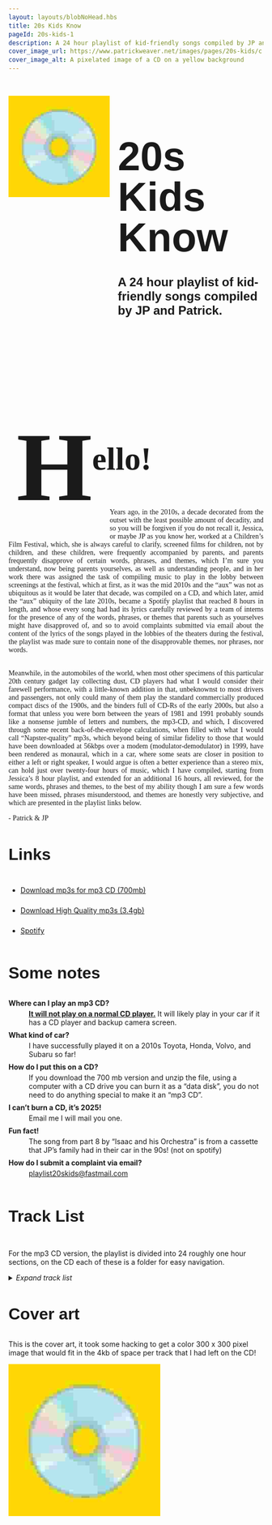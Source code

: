 ```yaml
---
layout: layouts/blobNoHead.hbs
title: 20s Kids Know
pageId: 20s-kids-1
description: A 24 hour playlist of kid-friendly songs compiled by JP and Patrick.
cover_image_url: https://www.patrickweaver.net/images/pages/20s-kids/c.jpg
cover_image_alt: A pixelated image of a CD on a yellow background
---
```


<style>
    h1, h2, h3 {
        font-family:  'CooperHewittOTF-Bold', sans-serif;
    }

    #top-heading h1 {
        font-size: 5rem;
        line-height: 5rem;
        margin-bottom: 0.5rem;
    }

    #top-heading h2 {
        font-family: 'CooperHewittOTF-Medium', sans-serif;
        font-size: 1.5rem;
    }

    h3 {
        font-size: 2rem;
    }


    #top-heading img {
        margin-top: 2rem;
        margin-right: 1rem;
        width: 200px;
        height: 200px;
    }

    #letter #hello {
        font-size: 4rem;
        vertical-align: top; 
        padding: 1rem;
        font-family: georgia;
    }

    #letter {
        font-family: georgia;
    }

    #letter p {
        text-align: justify;
    }

    #letter #h {
        font-size: 12rem;
        position: relative;
        top: 60px;
        
    }

    dl dt {
        font-weight: bold;
        margin: 0.5rem 0 0.25rem;
    }

    @media (max-width: 600px) {
        #top-heading {
            flex-direction: column;
        }

        #top-heading h1 {
            line-height: 5rem;
            margin-bottom: 0.25rem;
        }

        #top-heading h2 {
            margin-top: 0.25rem;
        }

        #top-heading img {
            width: 100%;
            flex-basis: 100px;
            padding: 0px 40px;
            margin: 0;
        }

        #top-heading > div {
            display: inline-block;
            text-align: center;
        }
    }
</style>

<div id="top-heading" style="display: flex;">
    <img src="/images/pages/20s-kids/c.jpg">
    <div>
        <h1>20s Kids Know</h1>
        <h2>A 24 hour playlist of kid-friendly songs compiled by JP and Patrick.</h2>
    </div>
</div>

<div id="letter">
    <h3 id="hello"><span id="h">H</span><span>ello!</span></h3>
    <div style="width: 200px; height: 50px; float: left;"></div>
    <p style="position: relative; top: -50px; margin-bottom: Calc(-50px + 1rem);">Years ago, in the 2010s, a decade decorated from the outset with the least possible amount of decadity, and so you will be forgiven if you do not recall it, Jessica, or maybe JP as you know her, worked at a Children’s Film Festival, which, she is always careful to clarify, screened films for children, not by children, and these children, were frequently accompanied by parents, and parents frequently disapprove of certain words, phrases, and themes, which I’m sure you understand, now being parents yourselves, as well as understanding people, and in her work there was assigned the task of compiling music to play in the lobby between screenings at the festival, which at first, as it was the mid 2010s and the “aux” was not as ubiquitous as it would be later that decade, was compiled on a CD, and which later, amid the “aux” ubiquity of the late 2010s, became a Spotify playlist that reached 8 hours in length, and whose every song had had its lyrics carefully reviewed by a team of interns for the presence of any of the words, phrases, or themes that parents such as yourselves might have disapproved of, and so to avoid complaints submitted via email about the content of the lyrics of the songs played in the lobbies of the theaters during the festival, the playlist was made sure to contain none of the disapprovable themes, nor phrases, nor words.</p>
    <p>Meanwhile, in the automobiles of the world, when most other specimens of this particular 20th century gadget lay collecting dust, CD players had what I would consider their farewell performance, with a little-known addition in that, unbeknownst to most drivers and passengers, not only could many of them play the standard commercially produced compact discs of the 1900s, and the binders full of CD-Rs of the early 2000s, but also a format that unless you were born between the years of 1981 and 1991 probably sounds like a nonsense jumble of letters and numbers, the mp3-CD, and which, I discovered through some recent back-of-the-envelope calculations, when filled with what I would call “Napster-quality” mp3s, which beyond being of similar fidelity to those that would have been downloaded at 56kbps over a modem (modulator-demodulator) in 1999, have been rendered as monaural, which in a car, where some seats are closer in position to either a left or right speaker, I would argue is often a better experience than a stereo mix, can hold just over twenty-four hours of music, which I have compiled, starting from Jessica’s 8 hour playlist, and extended for an additional 16 hours, all reviewed, for the same words, phrases and themes, to the best of my ability though I am sure a few words have been missed, phrases misunderstood, and themes are honestly very subjective, and which are presented in the playlist links below.</p>
    <p>- Patrick & JP</p>
</div>

### Links

<ul style="line-height: 2.5rem;">
    <li><a href="https://drive.google.com/file/d/1idvBnr2tyPFlK5fr9_83A2SkDd5H8IiP/view" target="_blank">Download mp3s for mp3 CD (700mb)</a></li>
    <li><a href="https://drive.google.com/file/d/1NbnnYs_H9Yo-1jA1pIPNbdTAGYLOvo83/view" target="_blank">Download High Quality mp3s (3.4gb)</a></li>
    <li><a href="https://open.spotify.com/playlist/7MIohSL17Dv94PAefraLq5?si=07549ee88d354f59" target="_blank">Spotify</a></li>
</ul>

### Some notes

<dl>
<dt>Where can I play an mp3 CD?</dt>
<dd><span style="font-weight: bold; text-decoration: underline;">It will not play on a normal CD player.</span> It will likely play in your car if it has a CD player and backup camera screen.</dd>
<dt>What kind of car?</dt>
<dd>I have successfully played it on a 2010s Toyota, Honda, Volvo, and Subaru so far!</dd>
<dt>How do I put this on a CD?</dt>
<dd>If you download the 700 mb version and unzip the file, using a computer with a CD drive you can burn it as a “data disk”, you do not need to do anything special to make it an “mp3 CD”.</dd>
<dt>I can’t burn a CD, it’s 2025!</dt>
<dd>Email me I will mail you one.</dd>
<dt>Fun fact!</dt>
<dd>The song from part 8 by “Isaac and his Orchestra” is from a cassette that JP’s family had in their car in the 90s! (not on spotify)</dt>
<dt>How do I submit a complaint via email?</dt>
<dd><a href="mailto:playlist20skids@fastmail.com">playlist20skids@fastmail.com</a>
</dl>

<h3 style="display: inline-block;">Track List</h3>
<p>For the mp3 CD version, the playlist is divided into 24 roughly one hour sections, on the CD each of these is a folder for easy navigation.</p>
<details>
    <summary><em style="display: inline-block;">Expand track list</em></summary>

    <ol>
        <li>
            <h4>Let's Get Loud</h4>
            <ol>
                <li>Cheryl Lynn - Got to Be Real</li>
                <li>Pointer Sisters - Neutron Dance</li>
                <li>Queen - You’re My Best Friend</li>
                <li>Fleetwood Mac - Everywhere</li>
                <li>Billy Preston - Nothing From Nothing</li>
                <li>Joan Jett and the Blackhearts - Wooly Bully</li>
                <li>Annie - Heartbeat</li>
                <li>Kate Bush - Hounds of Love</li>
                <li>Pixies - Dig For Fire</li>
                <li>Eric B. & Rakim - Don’t Sweat the Technique</li>
                <li>Jennifer Lopez - Let’s Get Loud</li>
                <li>Bomba Estéreo - Soy Yo</li>
                <li>Sylvan Esso - Ferris Wheel</li>
                <li>Portugal. The Man - Feel It Still</li>
                <li>The Strokes - You Only Live Once</li>
                <li>Roy Orbison - You Got It</li>
                <li>Helado Negro - Best for You and Me</li>
                <li>The Replacements - Can't Hardly Wait</li>
                <li>Feist - 1 2 3 4</li>
            </ol>
        </li>
        <li>
            <h4>Never Can Tell</h4>
            <ol>
                <li>Valerie June - Shakedown</li>
                <li>T. Rex - Mambo Sun</li>
                <li>Sly & The Family Stone - Dance To The Music</li>
                <li>Sister Sledge - We Are Family</li>
                <li>Patrice Rushen - Forget Me Nots</li>
                <li>Run‐D.M.C. - King of Rock</li>
                <li>Alice Cooper - No More Mr. Nice Guy</li>
                <li>The Linda Lindas - Nothing Would Change</li>
                <li>Brian Eno - Needle In The Camel's Eye</li>
                <li>Dick Dale - Misirlou</li>
                <li>Emmylou Harris - (You Never Can Tell) C'Est La Vie</li>
                <li>Ella Fitzgerald - Come On-a My House</li>
                <li>Elvis Presley - (Marie's The Name) His Latest Flame</li>
                <li>The Supremes - I Hear A Symphony</li>
                <li>The Staple Singers - I'll Take You There</li>
                <li>The Temptations - Just My Imagination (Running Away With Me)</li>
                <li>Elis Regina & Tom Jobim - Águas de março</li>
                <li>Hermanos Gutiérrez - Low Sun</li>
            </ol>
        </li>
        <li>
            <h4>On the Moon</h4>
            <ol>
                <li>Ace Frehley - New York Groove</li>
                <li>Bonnie Raitt - Something to Talk About</li>
                <li>Rockpile - If Sugar Was As Sweet As You</li>
                <li>Blondie - Heart of Glass (7" version)</li>
                <li>The B-52's - Rock Lobster</li>
                <li>Ramones - Howling at the Moon (Sha-La-La)</li>
                <li>Alabama Shakes - Hold On</li>
                <li>Chicago - 25 or 6 to 4</li>
                <li>Arthur Russell - This Is How We Walk On The Moon</li>
                <li>Annie Lennox - Little Bird</li>
                <li>Bangles - Going Down to Liverpool</li>
                <li>Best Coast - Feeling Ok</li>
                <li>Billy Preston - Will It Go Round In Circles</li>
                <li>The Clash - Gates Of The West</li>
                <li>TV On The Radio - Caffeinated Consciousness</li>
            </ol>
        </li>
        <li>
            <h4>Want to Have Fun</h4>
            <ol>
                <li>R.E.M. - Stand</li>
                <li>Talking Heads - Thank You for Sending Me an Angel</li>
                <li>Lucy Dacus - Dancing in the Dark</li>
                <li>St. Vincent - Digital Witness</li>
                <li>Sugarcubes - Eat the Menu</li>
                <li>Kevin Rowland & Dexys Midnight Runners - Jackie Wilson Said (I'm in Heaven When You Smile)</li>
                <li>Depeche Mode - Just Can't Get Enough</li>
                <li>Blondie - One Way Or Another</li>
                <li>Iggy Pop - The Passenger</li>
                <li>They Might Be Giants - Doctor Worm</li>
                <li>Belle and Sebastian - Funny Little Frog</li>
                <li>Cyndi Lauper - Girls Just Want to Have Fun</li>
                <li>Chairlift - I Belong in Your Arms</li>
                <li>The Clash - Rudie can't fail</li>
                <li>Heart - Straight On</li>
                <li>Grace Jones - La Vie en rose</li>
            </ol>
        </li>
        <li>
            <h4>Unfettered and Alive</h4>
            <ol>
                <li>Johnny Cash - Come in Stranger</li>
                <li>The Judds - Girls Night Out</li>
                <li>Dolly Parton - Coat Of Many Colors</li>
                <li>Hank Williams - Jambalaya (On the Bayou)</li>
                <li>Gram Parsons - I Can't Dance</li>
                <li>Jorge Ben - Taj Mahal</li>
                <li>Natalia Lafourcade - Hasta la raíz</li>
                <li>Ray Charles - Hey, Good Lookin’</li>
                <li>Ringo Starr - It Don't Come Easy</li>
                <li>Sharon Jones & the Dap‐Kings - How Long Do I Have To Wait For You?</li>
                <li>Altin Gün - Yüce Dag Basinda</li>
                <li>Otis Redding - Shake</li>
                <li>Roy Orbison - Dream Baby</li>
                <li>Joni Mitchell - Free Man in Paris</li>
                <li>Laura Mvula - Green Garden</li>
                <li>Nina Simone - I Put a Spell on You</li>
                <li>Frank Sinatra and Count Basie and his Orchestra - Looking at the World Through Rose Colored Glasses</li>
                <li>Mary Chapin Carpenter - Down at the Twist and Shout</li>
                <li>Neko Case - I'm An Animal</li>
                <li>Norah Jones - Sunrise</li>
            </ol>
        </li>
        <li>
            <h4>Ma-ma-se</h4>
            <ol>
                <li>Miami Sound Machine - Conga</li>
                <li>Shakira - Estoy aquí</li>
                <li>Earth, Wind & Fire - Let's Groove</li>
                <li>Santogold - L.E.S Artistes</li>
                <li>France Gall - Ella, Elle L'a</li>
                <li>George McCrae - You Can Have It All</li>
                <li>Herbie Hancock - Watermelon Man</li>
                <li>Ibibio Sound Machine - The Talking Fish (Asem Usem Iyak)</li>
                <li>Kool & the Gang - Celebration</li>
                <li>Madonna - Lucky Star</li>
                <li>MC Hammer - U Can't Touch This</li>
                <li>Michael Jackson - Wanna Be Startin' Somethin'</li>
                <li>Sade - Paradise</li>
            </ol>
        </li>
        <li>
            <h4>Learn to Fly</h4>
            <ol>
                <li>Rostam - Wood</li>
                <li>OOIOO - Umo</li>
                <li>The Preatures - Is This How You Feel?</li>
                <li>The Cardigans - Hey! Get Out of My Way</li>
                <li>Devendra Banhart - Baby</li>
                <li>Blonde Redhead - Misery Is a Butterfly</li>
                <li>The Flaming Lips - Race for the Prize</li>
                <li>Grizzly Bear - Mourning Sound</li>
                <li>Karl Blau - Into The Nada</li>
                <li>Dear Nora - Morning Glories</li>
                <li>iji - California Window</li>
                <li>Bedouine - One of These Days</li>
                <li>Beyoncé, Tanner Adell, Brittney Spencer, Tiera Kennedy & Reyna Roberts - BLACKBIIRD</li>
                <li>Andrew Bird - Fake Palindromes</li>
                <li>Air Waves - Thunder</li>
                <li>Islands - Hallways</li>
            </ol>
        </li>
        <li>
            <h4>All Over the World</h4>
            <ol>
                <li>Horace Andy - Skylarking</li>
                <li>Hailu Mergia & The Walias Band - Yenuro Tesfa Alegne</li>
                <li>LaBelle - What Can I Do for You?</li>
                <li>Leon Bridges - Smooth Sailin'</li>
                <li>Marvin Gaye - Mercy Mercy Me (The Ecology)</li>
                <li>Bob Marley & The Wailers - Stir It Up</li>
                <li>Dionne Warwick - (There's) Always Something There To Remind Me</li>
                <li>Al Green - Let's Stay Together</li>
                <li>Carole King - Sweet Seasons</li>
                <li>Ella Fitzgerald - Too Marvelous for Words</li>
                <li>Isaac and his Orchestra - In The Mood / ??? / Take the A Train</li>
                <li>Eddie Kendricks - Date With The Rain</li>
                <li>Doris Wilson - Big Flame (Is Gonna Break My Heart In Two)</li>
                <li>Four Tops - Reach Out I'll Be There</li>
                <li>Laura Nyro and LaBelle - Monkey Time / Dancing In The Street</li>
                <li>The O'Jays - Love Train</li>
                <li>Stevie Wonder - Higher Ground</li>
                <li>Sister Nancy - Bam Bam</li>
            </ol>
        </li>
        <li>
            <h4>Under the Sea</h4>
            <ol>
                <li>The Beatles - Hello, Goodbye</li>
                <li>Billy Joel - The Longest Time</li>
                <li>Chicago - Saturday in the Park</li>
                <li>Fleetwood Mac - Don't Stop</li>
                <li>Simon & Garfunkel - A Hazy Shade of Winter</li>
                <li>Joni Mitchell - Big Yellow Taxi</li>
                <li>Marvin Gaye & Tammi Terrell - Ain't No Mountain High Enough</li>
                <li>The Beatles - Octopus's Garden</li>
                <li>Stevie Wonder - Uptight (Everything's Alright)</li>
                <li>France Gall - Poupée de cire, Poupée de son</li>
                <li>The Cars - Just What I Needed</li>
                <li>Bonnie Raitt - Me And The Boys</li>
                <li>Blondie - Hanging On The Telephone</li>
                <li>Electric Light Orchestra - Mr. Blue Sky</li>
                <li>The Beatles - Help!</li>
                <li>Aretha Franklin - Respect</li>
                <li>Nina Simone - In The Morning</li>
                <li>David Byrne & St. Vincent - Who</li>
                <li>Envelopes - Freejazz</li>
            </ol>
        </li>
        <li>
            <h4>Searching for a Real</h4>
            <ol>
                <li>Erykah Badu - Appletree</li>
                <li>Boyz II Men - Motownphilly (Remix Radio Edit)</li>
                <li>Daft Punk - Face To Face</li>
                <li>Gorillaz featuring Shaun Ryder - Dare</li>
                <li>Junior Senior - Move Your Feet</li>
                <li>Kurtis Blow - The Breaks</li>
                <li>The RAH Band - Messages from the Stars</li>
                <li>Bob Dylan - If Not For You</li>
                <li>France Gall - Il jouait du piano debout</li>
                <li>The Very Best - Kamphopo [Beautiful Girl]</li>
                <li>Stevie Wonder - Happy Birthday</li>
                <li>ESG - Dance</li>
                <li>Mary J. Blige - Real Love</li>
                <li>La rappresentante di lista - Ciao ciao</li>
            </ol>
        </li>
        <li>
            <h4>Tumbling Down</h4>
            <ol>
                <li>CeCe Peniston - Finally</li>
                <li>ABBA - Fernando</li>
                <li>Aaliyah - At Your Best (You Are Love)</li>
                <li>D'Angelo - Lady</li>
                <li>Carole King - I Feel The Earth Move</li>
                <li>Childish Gambino - Have Some Love</li>
                <li>Chaka Khan - I Feel for You</li>
                <li>Talking Heads - I Zimbra</li>
                <li>Suzanne Vega - Left Of Center</li>
                <li>T. Rex - I Love To Boogie</li>
                <li>Little Richard - Annie Is Back (Take 7)</li>
                <li>Sam Cooke - Twistin' The Night Away</li>
                <li>Yo La Tengo - Periodically Double or Triple</li>
                <li>Todd Rundgren - Bang The Drum All Day</li>
                <li>Shonen Knife - Osaka Rock City</li>
                <li>Missing Persons - Walking In L.A.</li>
            </ol>
        </li>
        <li>
            <h4>Blue Canary</h4>
            <ol>
                <li>Kate Bush - Cloudbusting</li>
                <li>Altered Images - Happy Birthday</li>
                <li>Big Star - September Gurls</li>
                <li>Dolly Mixture - Step Close Now</li>
                <li>Feist - Mushaboom</li>
                <li>Buckingham Nicks - Stephanie</li>
                <li>Jonathan Richman - Give Paris One More Chance</li>
                <li>Hurray for the Riff Raff - RHODODENDRON</li>
                <li>The Doobie Brothers - Listen to the Music</li>
                <li>Grateful Dead - I Know You Rider</li>
                <li>Jimmy Cliff - You Can Get It If You Really Want</li>
                <li>Las Cafeteras - "La Bamba Rebelde" by Las Cafeteras</li>
                <li>Os Mutantes - A Minha Menina</li>
                <li>The Beatles - Everybody's Got Something To Hide Except Me And My Monkey</li>
                <li>They Might Be Giants - Birdhouse In Your soul</li>
                <li>Raspberries - I'm a Rocker</li>
                <li>10,000 Maniacs - These Are Days</li>
            </ol>
        </li>
        <li>
            <h4>A Mountain</h4>
            <ol>
                <li>Blue Öyster Cult - Burnin' for You</li>
                <li>Heart - Never</li>
                <li>HAIM - The Wire</li>
                <li>Sylvan Esso - PARAD(w/m)E</li>
                <li>David Bowie - Let's Dance (Single Version)</li>
                <li>Thao & The Get Down Stay Down - The Feeling Kind</li>
                <li>Paul Simon - All Around the World or The Myth of Fingerprints</li>
                <li>Madonna - La Isla Bonita</li>
                <li>Mark Ronson feat. Amy Winehouse - Valerie</li>
                <li>The Supremes - You Can't Hurry Love</li>
                <li>Stevie Wonder - We Can Work It Out</li>
                <li>Aretha Franklin - I Say a Little Prayer</li>
                <li>The Beach Boys - Surfin' Safari</li>
                <li>Dionne Warwick - Blowin’ in the Wind</li>
                <li>Donovan - There Is A Mountain</li>
                <li>Buck Owens and His Buckaroos - My Heart Skips a Beat</li>
                <li>Patsy Cline - Walkin' After Midnight</li>
                <li>Antônio Carlos Jobim - Wave</li>
            </ol>
        </li>
        <li>
            <h4>Rising Sun</h4>
            <ol>
                <li>Clifford Brown & Max Roach - Take the “A” Train</li>
                <li>Cécile McLorin Salvant - I Didn't Know What Time It Was</li>
                <li>Bobby Womack - Fly Me to the Moon</li>
                <li>Chet Atkins - Gallopin' Guitar</li>
                <li>Ella Fitzgerald - Rough Ridin’</li>
                <li>Dinah Washington - September In The Rain</li>
                <li>Irma Thomas - Time Is on My Side</li>
                <li>Akiko Yano - Harusaki Kobeni</li>
                <li>Tito Puente - Cual Es La Idea (What's The Idea)</li>
                <li>Serge Gainsbourg - Le poinçonneur des Lilas</li>
                <li>Charlie Parker - Crazeology</li>
                <li>Louis Prima - Yes, We Have No Bananas</li>
                <li>Gilberto Gil - Expresso 2222</li>
                <li>Oumou Sangaré - Diaraby Nene</li>
                <li>Sade - Kiss Of Life</li>
                <li>Bob Marley & The Wailers - Three Little Birds</li>
                <li>Sly & The Family Stone - Everyday People</li>
                <li>Ibibio Sound Machine - All That You Want</li>
            </ol>
        </li>
        <li>
            <h4>Ready to Go Now</h4>
            <ol>
                <li>Aaliyah - Are You That Somebody?</li>
                <li>Mary J. Blige - Just Fine</li>
                <li>Yoko Ono With Shitake Monkey - O'Oh</li>
                <li>Digable Planets - Where I’m From</li>
                <li>Bad Bunny & Bomba Estéreo - Ojitos lindos</li>
                <li>Marina Lima - Fullgás</li>
                <li>Ramones - Sheena Is A Punk Rocker</li>
                <li>La Sera - Please Be My Third Eye</li>
                <li>Bomba Estéreo - Internacionales</li>
                <li>Kendrick Lamar - Now Or Never (Feat. Mary J. Blige)</li>
                <li>Little Dragon - Ritual Union</li>
                <li>Destiny's Child - So Good</li>
                <li>A Tribe Called Quest - Can I Kick It</li>
                <li>The Avalanches - Since I Left You</li>
                <li>The Coup - The Magic Clap</li>
                <li>Diana Ross - I'm Coming Out</li>
            </ol>
        </li>
        <li>
            <h4>Old Time</h4>
            <ol>
                <li>Billy Joel - It's Still Rock and Roll to Me</li>
                <li>Dolly Parton - 9 To 5</li>
                <li>Bob Dylan - Country Pie (take 2)</li>
                <li>Sister Rosetta Tharpe - 99 1/2 Won't Do</li>
                <li>Carl Perkins - Blue Suede Shoes</li>
                <li>Aretha Franklin - Think</li>
                <li>Booker T. & The M.G.'s - Green Onions</li>
                <li>Curtis Mayfield - Move On Up</li>
                <li>Emotions - Best Of My Love</li>
                <li>Dusty Springfield - I Only Want to Be With You</li>
                <li>George Harrison - Wah‐Wah</li>
                <li>Rufus - Walkin’ in the Sun</li>
                <li>Les Paul & Mary Ford - How High The Moon</li>
                <li>Chuck Berry - Roll Over Beethoven</li>
                <li>Bob Seger & the Silver Bullet Band - Old Time Rock & Roll</li>
                <li>Stevie Wonder - Sir Duke</li>
                <li>Dr. John - Right Place Wrong Time</li>
                <li>The Go-Go's - Our Lips Are Sealed</li>
            </ol>
        </li>
        <li>
            <h4>A Proper House</h4>
            <ol>
                <li>Broken Social Scene - 7/4 (Shoreline)</li>
                <li>Best Coast - The Only Place</li>
                <li>Belle and Sebastian - I’m a Cuckoo</li>
                <li>Christine and the Queens - Christine</li>
                <li>Dan Croll - From Nowhere</li>
                <li>Bleached - Wednesday Night Melody</li>
                <li>Yo La Tengo - You Can Have It All</li>
                <li>Lucius - The Punisher</li>
                <li>Wilco - I'm Always In Love</li>
                <li>of Montreal - Wraith Pinned to the Mist and Other Games</li>
                <li>Islands - The Weekend</li>
                <li>Sufjan Stevens - Video Game</li>
                <li>Animal Collective - My Girls</li>
                <li>The Apples In Stereo - Energy</li>
                <li>Jonathan Richman & The Modern Lovers - Vincent Van Gogh</li>
            </ol>
        </li>
        <li>
            <h4>Clap Your Hands</h4>
            <ol>
                <li>Pretenders - Message of Love</li>
                <li>Talking Heads - Road To Nowhere</li>
                <li>Steely Dan - Reelin' In The Years</li>
                <li>La Luz - Cicada</li>
                <li>Tame Impala - Feels Like We Only Go Backwards</li>
                <li>XTC - Earn Enough for Us</li>
                <li>Tacocat - I Love Seattle</li>
                <li>Laura Branigan - Gloria</li>
                <li>Diana Ross - The Boss</li>
                <li>Chic - Everybody Dance</li>
                <li>Aretha Franklin & Eurythmics - Sisters Are Doin’ It for Themselves</li>
                <li>Blondie - Denis</li>
                <li>Elton John - Crocodile Rock</li>
                <li>Altered Images - I Could Be Happy</li>
                <li>Habibi - I Got The Moves</li>
                <li>The B-52's - Roam</li>
            </ol>
        </li>
        <li>
            <h4>Favorite Song</h4>
            <ol>
                <li>Arthur Russell - Planted a Thought</li>
                <li>Andrew Bird - Roma Fade</li>
                <li>The Fiery Furnaces - Here Comes the Summer</li>
                <li>The Go-Go's - We Got the Beat</li>
                <li>Elvis Costello - Pump It Up</li>
                <li>The Go! Team - Get It Together</li>
                <li>Lamp - 最終列車は25時</li>
                <li>Belle and Sebastian - We Are the Sleepyheads</li>
                <li>The Apples In Stereo - Tidal Wave</li>
                <li>Emiliana Torrini - Jungle Drum</li>
                <li>Deerhoof - Con Sordino</li>
                <li>Erin McKeown - Slung-lo</li>
                <li>The Feelies - Fa Cé‐La</li>
                <li>Dirty Projectors - Break-Thru</li>
                <li>The Field Mice - If You Need Someone</li>
                <li>Julien Baker, Torres - Sylvia</li>
                <li>Corinne Bailey Rae - Put Your Records On</li>
                <li>Fleetwood Mac - Dreams</li>
            </ol>
        </li>
        <li>
            <h4>Feel Good</h4>
            <ol>
                <li>Pixies - La La Love You</li>
                <li>Marnie Stern - Nothing is Easy</li>
                <li>New York Dolls - Jet Boy</li>
                <li>Bleached - Next Stop</li>
                <li>Heavenly - Our Love Is Heavenly</li>
                <li>The Pretenders - Don't Get Me Wrong</li>
                <li>The Rolling Stones - Get Off of My Cloud</li>
                <li>R.E.M. - It's The End Of The World As We Know It (And I Feel Fine)</li>
                <li>Katrina and the Waves - Walking on Sunshine</li>
                <li>Rufus - You Got the Love</li>
                <li>Albert Hammond, Jr. - In Transit</li>
                <li>Fishmans - Wasurechau Hitotoki</li>
                <li>Dan Croll - Tokyo</li>
                <li>Missing Persons - Destination Unknown</li>
                <li>Pat Benatar - Anxiety (Get Nervous)</li>
            </ol>
        </li>
        <li>
            <h4>Evil Machines</h4>
            <ol>
                <li>Lenny Kravitz - Fly Away</li>
                <li>The Flaming Lips - Yoshimi Battles the Pink Robots, Pt.1</li>
                <li>Blind Melon - No Rain</li>
                <li>Woody Guthrie - Car song</li>
                <li>Daughter of Swords - Gem</li>
                <li>Dixie Chicks - Wide Open Spaces</li>
                <li>The Cranberries - Dreams</li>
                <li>The Rentals - Friends Of P.</li>
                <li>Metronomy - The Look</li>
                <li>Aaradhna - Keep My Cool</li>
                <li>Erykah Badu - Didn't Cha Know</li>
                <li>Madness - Our House</li>
                <li>KT Tunstall - Suddenly I See</li>
                <li>The New Pornographers - Mass Romantic</li>
                <li>Dolly Mixture - Remember This</li>
                <li>Joan Armatrading - Me Myself I</li>
            </ol>
        </li>
        <li>
            <h4>Better Knock</h4>
            <ol>
                <li>Ibibio Sound Machine - Give Me A Reason</li>
                <li>Michael Jackson - Man In The Mirror</li>
                <li>Amii Stewart - Knock On Wood (1979 7'' Mix)</li>
                <li>Lizzy Mercier Descloux - Fire</li>
                <li>Natalie Prass - Sisters</li>
                <li>tUnE-YaRdS - Heart Attack</li>
                <li>Edan - Fumbling Over Words That Rhyme</li>
                <li>Melody - El Baile del Gorila</li>
                <li>Eric B. & Rakim - I Know You Got Soul</li>
                <li>Calexico - Cumbia De Donde</li>
                <li>Return to Forever feat. Chick Corea - Dayride</li>
                <li>David Byrne - Don't Fence Me In</li>
                <li>Kacy Hill - Arm's Length</li>
                <li>Chicano Batman - El Jalapeño</li>
                <li>Roxy Music - Angel Eyes</li>
                <li>Billy Preston - Blackbird</li>
            </ol>
        </li>
        <li>
            <h4>Another Word</h4>
            <ol>
                <li>The Linda Lindas - Too Many Things</li>
                <li>Toots and the Maytals - Funky Kingston</li>
                <li>Os Mutantes - Panis et circenses</li>
                <li>Janis Joplin - Me And Bobby McGee</li>
                <li>Elvis Presley - All Shook Up</li>
                <li>Johnny Cash - I Walk the Line</li>
                <li>The Kinks - This Time Tomorrow</li>
                <li>Joni Mitchell - Chelsea Morning</li>
                <li>Cat Stevens - Peace Train</li>
                <li>Rhiannon Giddens - Shake Sugaree</li>
                <li>Norah Jones - Don't Know Why</li>
                <li>Bruce Springsteen - Growin' Up</li>
                <li>Thao Nguyen - Eleven</li>
                <li>Rubblebucket - Came Out of a Lady</li>
                <li>Herbert - The Movers And The Shakers</li>
                <li>Charlie Parker & Dizzy Gillespie - Leap Frog</li>
                <li>Django Reinhardt - I'll See You in My Dreams</li>
            </ol>
        </li>
        <li>
            <h4>To Your Door</h4>
            <ol>
                <li>John Lewis - Baby Bay</li>
                <li>Beyoncé - Halo</li>
                <li>Talk Talk - It's My Life</li>
                <li>Talking Heads - This Must Be the Place (Naive Melody)</li>
                <li>Tom Petty - Wildflowers</li>
                <li>Stevie Wonder - Signed, Sealed, Delivered, I'm Yours</li>
                <li>Taj Mahal - Happy Just To Be Like I Am</li>
                <li>Bill Withers - Lovely Day</li>
                <li>Stereolab - Neon Beanbag</li>
                <li>Belle and Sebastian - Legal man</li>
                <li>Nelcy Sedibe - Holotelani</li>
                <li>Dr. Dog - Heart It Races (Cover Version)</li>
                <li>Metric - Now or Never Now</li>
                <li>Madonna - Holiday</li>
                <li>Mama Cass Elliot - Make Your Own Kind Of Music</li>
                <li>Aretha Franklin - The Long and Winding Road</li>
            </ol>
        </li>

</details>

### Cover art

This is the cover art, it took some hacking to get a color 300 x 300 pixel image that would fit in the 4kb of space per track that I had left on the CD!

<img src="/images/pages/20s-kids/c.jpg" />
